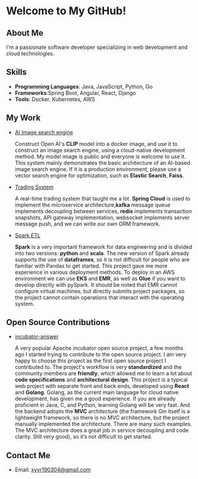 # Welcome to My GitHub!

## About Me

I'm a passionate software developer specializing in web development and cloud technologies.

## Skills

- **Programming Languages**: Java, JavaScript, Python, Go
- **Frameworks**:Spring Boot, Angular, React, Django
- **Tools**: Docker, Kubernetes, AWS

## My Work

- [AI Image search engine](https://github.com/insistedMarin/Image-Search-System-Using-CLIP-Model)
  
  Construct Open AI's **CLIP** model into a docker image, and use it to construct an image search engine, using a cloud-native development method. My model image is public and everyone is welcome to use it.
  This system mainly demonstrates the basic architecture of an AI-based image search engine. If it is a production environment, please use a vector search engine for optimization, such as **Elastic Search**, **Faiss**.
  
- [Trading System](https://github.com/insistedMarin/Transaction-Spring)

  A real-time trading system that taught me a lot. **Spring Cloud** is used to implement the microservice architecture,**kafka** message queue implements decoupling between services, **redis** implements transaction snapshots, API gateway implementation, websocket implements server message push, and we can write our own ORM framework.


- [Spark ETL](https://github.com/insistedMarin/Spark-Scala-String-Scalarization)

  **Spark** is a very important framework for data engineering and is divided into two versions: **python** and **scala**. The new version of Spark already supports the use of **dataframes**, so it is not difficult for people who are familiar with Pandas to get started. This project gave me more experience in various deployment methods. To deploy in an AWS environment we can use **EKS** and **EMR**, as well as **Glue** if you want to develop directly with pySpark. It should be noted that EMR cannot configure virtual machines, but directly submits project packages, so the project cannot contain operations that interact with the operating system.

## Open Source Contributions

- [incubator-answer](https://github.com/insistedMarin/incubator-answer) 

  A very popular Apache incubator open source project, a few months ago I started trying to contribute to the open source project. I am very happy to choose this project as the first open source project I contributed to. The project's workflow is very **standardized** and the community members are **friendly**, which allowed me to learn a lot about **code specifications** and **architectural design**. This project is a typical web project with separate front and back ends, developed using **React** and **Golang**. Golang, as the current main language for cloud native development, has given me a good experience. If you are already proficient in Java, C, and Python, learning Golang will be very fast. And the backend adopts the **MVC** architecture (the framework Gin itself is a lightweight framework, so there is no MVC architecture, but the project manually implemented the architecture. There are many such examples. The MVC architecture does a great job in service decoupling and code clarity. Still very good), so it’s not difficult to get started.


## Contact Me

- Email: [xyyr190304@gmail.com](mailto:xyyr190304@gmail.com)


